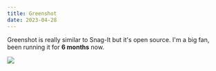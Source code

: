 ```yaml
---
title: Greenshot
date: 2023-04-28
---
```

Greenshot is really similar to Snag-It but it's open source. I'm a big fan, been running it for **6 months** now.

![](https://ik.imagekit.io/lkat/blog/2023-04-28_07_32_24-C__Users_looni_Downloads_2023-04-28_07_09_48-disc-golf___adventure__bit.io_.png___szikDk9x.png?updatedAt=1682681577810)